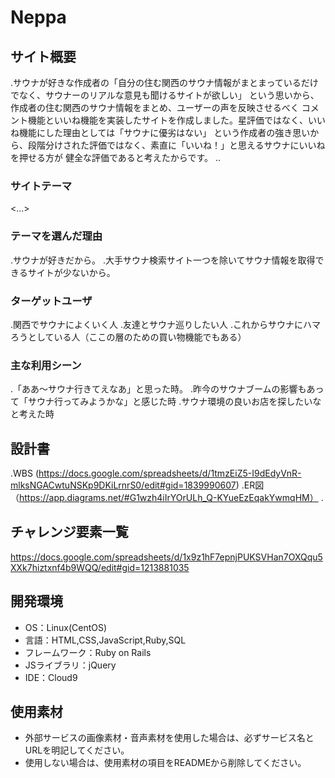 # Neppa

## サイト概要
.サウナが好きな作成者の「自分の住む関西のサウナ情報がまとまっているだけでなく、サウナーのリアルな意見も聞けるサイトが欲しい」
という思いから、作成者の住む関西のサウナ情報をまとめ、ユーザーの声を反映させるべく
コメント機能といいね機能を実装したサイトを作成しました。星評価ではなく、いいね機能にした理由としては「サウナに優劣はない」
という作成者の強き思いから、段階分けされた評価ではなく、素直に「いいね！」と思えるサウナにいいねを押せる方が
健全な評価であると考えたからです。
..

### サイトテーマ
<...>

### テーマを選んだ理由
.サウナが好きだから。
.大手サウナ検索サイト一つを除いてサウナ情報を取得できるサイトが少ないから。

### ターゲットユーザ
.関西でサウナによくいく人
.友達とサウナ巡りしたい人
.これからサウナにハマろうとしている人（ここの層のための買い物機能でもある）

### 主な利用シーン
.「ああ〜サウナ行きてえなあ」と思った時。
.昨今のサウナブームの影響もあって「サウナ行ってみようかな」と感じた時
.サウナ環境の良いお店を探したいなと考えた時

## 設計書
.WBS (https://docs.google.com/spreadsheets/d/1tmzEiZ5-I9dEdyVnR-mlksNGACwtuNSKp9DKiLrnrS0/edit#gid=1839990607)
.ER図（https://app.diagrams.net/#G1wzh4iIrYOrULh_Q-KYueEzEqakYwmqHM）
.

## チャレンジ要素一覧
<https://docs.google.com/spreadsheets/d/1x9z1hF7epnjPUKSVHan7OXQqu5XXk7hiztxnf4b9WQQ/edit#gid=1213881035>

## 開発環境
- OS：Linux(CentOS)
- 言語：HTML,CSS,JavaScript,Ruby,SQL
- フレームワーク：Ruby on Rails
- JSライブラリ：jQuery
- IDE：Cloud9

## 使用素材
- 外部サービスの画像素材・音声素材を使用した場合は、必ずサービス名とURLを明記してください。
- 使用しない場合は、使用素材の項目をREADMEから削除してください。